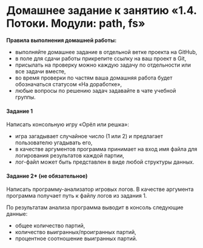 # Домашнее задание к занятию «1.4. Потоки. Модули: path, fs»

**Правила выполнения домашней работы:** 
* выполняйте домашнее задание в отдельной ветке проекта на GitHub,
* в поле для сдачи работы прикрепите ссылку на ваш проект в Git,
* присылать на проверку можно каждую задачу по отдельности или все задачи вместе, 
* во время проверки по частям ваша домашняя работа будет обозначаться статусом «На доработке»,
* любые вопросы по решению задач задавайте в чате учебной группы.

#### Задание 1
Написать консольную игру «Орёл или решка»:

* игра загадывает случайное число (1 или 2) и предлагает пользователю угадывать его,
* в качестве аргументов программа принимает на вход имя файла для логирования результатов каждой партии, 
* лог-файл может быть представлен в виде любой структуры данных. 


#### Задание 2* (не обязательное)

Написать программу-анализатор игровых логов. В качестве аргумента программа получает путь к файлу логов из задания 1. 

По результатам анализа программа выводит в консоль следующие данные: 
* общее количество партий, 
* количество выигранных/проигранных партий,
* процентное соотношение выигранных партий.
